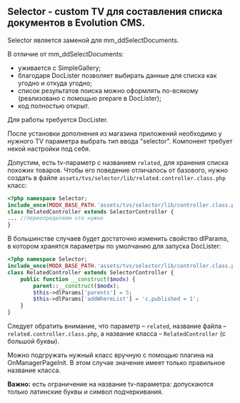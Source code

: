## Selector - custom TV для составления списка документов в Evolution CMS. ##

Selector является заменой для mm_ddSelectDocuments.

В отличие от mm_ddSelectDocuments:
- уживается с SimpleGallery;
- благодаря DocLister позволяет выбирать данные для списка как угодно и откуда угодно;
- список результатов поиска можно оформлять по-всякому (реализовано с помощью prepare в DocLister);
- код полностью открыт.

Для работы требуется DocLister.

После установки дополнения из магазина приложений необходимо у нужного TV параметра выбрать тип ввода "selector".
Компонент требует некой настройки под себя.

Допустим, есть tv-параметр c названием `related`, для хранения списка похожих товаров. Чтобы его поведение отличалось от базового, нужно создать в файле `assets/tvs/selector/lib/related.controller.class.php` класс:

```php
<?php namespace Selector;
include_once(MODX_BASE_PATH.'assets/tvs/selector/lib/controller.class.php');
class RelatedController extends SelectorController {
... //переопределяем что нужно
}
```
В большинстве случаев  будет достаточно изменить свойство dlParams, в котором хранятся параметры по умолчанию для запуска DocLister:
```php
<?php namespace Selector;
include_once(MODX_BASE_PATH.'assets/tvs/selector/lib/controller.class.php');
class RelatedController extends SelectorController {
    public function __construct($modx) {
        parent::__construct($modx);
        $this->dlParams['parents'] = 5;
        $this->dlParams['addWhereList'] = 'c.published = 1';
    }
}
```

Следует обратить внимание, что параметр – `related`, название файла – `related.controller.class.php`, а название класса – `RelatedController` (с большой буквы).

Можно подгружать нужный класс вручную с помощью плагина на OnManagerPageInit. В этом случае значение имеет только правильное название класса.

**Важно:** есть ограничение на название tv-параметра: допускаются только латинские буквы и символ подчеркивания.
